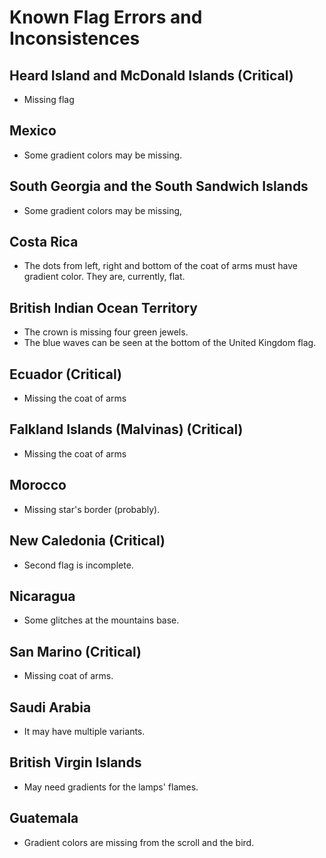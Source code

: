 # Known Flag Errors and Inconsistences

## Heard Island and McDonald Islands (Critical)

- Missing flag

## Mexico

- Some gradient colors may be missing.

## South Georgia and the South Sandwich Islands

- Some gradient colors may be missing,

## Costa Rica

- The dots from left, right and bottom of the coat of arms must have gradient color. They are, currently, flat.

## British Indian Ocean Territory

- The crown is missing four green jewels.
- The blue waves can be seen at the bottom of the United Kingdom flag.

## Ecuador (Critical)

- Missing the coat of arms

## Falkland Islands (Malvinas) (Critical)

- Missing the coat of arms

## Morocco

- Missing star's border (probably).

## New Caledonia (Critical)

- Second flag is incomplete.

## Nicaragua

- Some glitches at the mountains base.

## San Marino (Critical)

- Missing coat of arms.

## Saudi Arabia

- It may have multiple variants.

## British Virgin Islands

- May need gradients for the lamps' flames.

## Guatemala

- Gradient colors are missing from the scroll and the bird.